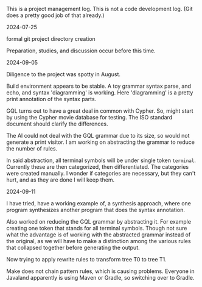 This is a project management log. This is not a code development log. (Git does
a pretty good job of that already.)

2024-07-25

  formal git project directory creation

  Preparation, studies, and discussion occur before this time.
  
2024-09-05

  Diligence to the project was spotty in August. 

  Build environment appears to be stable. A toy grammar syntax parse, and echo,
  and syntax 'diagramming' is working. Here 'diagramming' is a pretty print
  annotation of the syntax parts.
  
  GQL turns out to have a great deal in common with Cypher. So, might start by
  using the Cypher movie database for testing.  The ISO standard document should
  clarify the differences.
  
  The AI could not deal with the GQL grammar due to its size, so would not
  generate a print visitor. I am working on abstracting the grammar to reduce
  the number of rules.

  In said abstraction, all terminal symbols will be under single token
  `terminal`. Currently these are then categorized, then differentiated. The
  categories were created manually. I wonder if categories are necessary, but
  they can't hurt, and as they are done I will keep them.
  
2024-09-11

  I have tried, have a working example of, a synthesis approach, where one
  program synthesizes another program that does the syntax annotation. 

  Also worked on reducing the GQL grammar by abstracting it. For example
  creating one token that stands for all terminal symbols. Though not sure what
  the advantage is of working with the abstracted grammar instead of the
  original, as we will have to make a distinction among the various rules that
  collapsed together before generating the output.

  Now trying to apply rewrite rules to transform tree T0 to tree T1.

  Make does not chain pattern rules, which is causing problems. Everyone in
  Javaland apparently is using Maven or Gradle, so switching over to Gradle.
  

<!--  LocalWords:  Javaland Gradle
 -->
